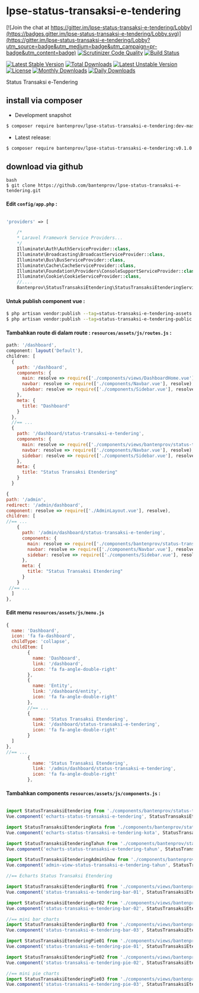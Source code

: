 # lpse-status-transaksi-e-tendering

[![Join the chat at https://gitter.im/lpse-status-transaksi-e-tendering/Lobby](https://badges.gitter.im/lpse-status-transaksi-e-tendering/Lobby.svg)](https://gitter.im/lpse-status-transaksi-e-tendering/Lobby?utm_source=badge&utm_medium=badge&utm_campaign=pr-badge&utm_content=badge)
[![Scrutinizer Code Quality](https://scrutinizer-ci.com/g/bantenprov/lpse-status-transaksi-e-tendering/badges/quality-score.png?b=master)](https://scrutinizer-ci.com/g/bantenprov/lpse-status-transaksi-e-tendering/?branch=master)
[![Build Status](https://scrutinizer-ci.com/g/bantenprov/lpse-status-transaksi-e-tendering/badges/build.png?b=master)](https://scrutinizer-ci.com/g/bantenprov/lpse-status-transaksi-e-tendering/build-status/master)

[![Latest Stable Version](https://poser.pugx.org/bantenprov/lpse-status-transaksi-e-tendering/v/stable)](https://packagist.org/packages/bantenprov/lpse-status-transaksi-e-tendering)
[![Total Downloads](https://poser.pugx.org/bantenprov/lpse-status-transaksi-e-tendering/downloads)](https://packagist.org/packages/bantenprov/lpse-status-transaksi-e-tendering)
[![Latest Unstable Version](https://poser.pugx.org/bantenprov/lpse-status-transaksi-e-tendering/v/unstable)](https://packagist.org/packages/bantenprov/lpse-status-transaksi-e-tendering)
[![License](https://poser.pugx.org/bantenprov/lpse-status-transaksi-e-tendering/license)](https://packagist.org/packages/bantenprov/lpse-status-transaksi-e-tendering)
[![Monthly Downloads](https://poser.pugx.org/bantenprov/lpse-status-transaksi-e-tendering/d/monthly)](https://packagist.org/packages/bantenprov/lpse-status-transaksi-e-tendering)
[![Daily Downloads](https://poser.pugx.org/bantenprov/lpse-status-transaksi-e-tendering/d/daily)](https://packagist.org/packages/bantenprov/lpse-status-transaksi-e-tendering)


Status Transaksi e-Tendering

## install via composer

- Development snapshot
```bash
$ composer require bantenprov/lpse-status-transaksi-e-tendering:dev-master
```
- Latest release:

```bash
$ composer require bantenprov/lpse-status-transaksi-e-tendering:v0.1.0
```

## download via github
~~~
bash
$ git clone https://github.com/bantenprov/lpse-status-transaksi-e-tendering.git
~~~


#### Edit `config/app.php` :
```php

'providers' => [

    /*
    * Laravel Framework Service Providers...
    */
    Illuminate\Auth\AuthServiceProvider::class,
    Illuminate\Broadcasting\BroadcastServiceProvider::class,
    Illuminate\Bus\BusServiceProvider::class,
    Illuminate\Cache\CacheServiceProvider::class,
    Illuminate\Foundation\Providers\ConsoleSupportServiceProvider::class,
    Illuminate\Cookie\CookieServiceProvider::class,
    //....
    Bantenprov\StatusTransaksiEtendering\StatusTransaksiEtenderingServiceProvider::class,

```

#### Untuk publish component vue :

```bash
$ php artisan vendor:publish --tag=status-transaksi-e-tendering-assets
$ php artisan vendor:publish --tag=status-transaksi-e-tendering-public
```
#### Tambahkan route di dalam route : `resources/assets/js/routes.js` :

```javascript
path: '/dashboard',
component: layout('Default'),
children: [
  {
    path: '/dashboard',
    components: {
      main: resolve => require(['./components/views/DashboardHome.vue'], resolve),
      navbar: resolve => require(['./components/Navbar.vue'], resolve),
      sidebar: resolve => require(['./components/Sidebar.vue'], resolve)
    },
    meta: {
      title: "Dashboard"
    }
  },
  //== ...
  {
    path: '/dashboard/status-transaksi-e-tendering',
    components: {
      main: resolve => require(['./components/views/bantenprov/status-transaksi-e-tendering/DashboardStatusTransaksiEtendering.vue'], resolve),
      navbar: resolve => require(['./components/Navbar.vue'], resolve),
      sidebar: resolve => require(['./components/Sidebar.vue'], resolve)
    },
    meta: {
      title: "Status Transaksi Etendering"
    }
  }
```

```javascript
{
path: '/admin',
redirect: '/admin/dashboard',
component: resolve => require(['./AdminLayout.vue'], resolve),
children: [
//== ...
    {
      path: '/admin/dashboard/status-transaksi-e-tendering',
      components: {
        main: resolve => require(['./components/bantenprov/status-transaksi-e-tendering/StatusTransaksiEtenderingAdmin.show.vue'], resolve),
        navbar: resolve => require(['./components/Navbar.vue'], resolve),
        sidebar: resolve => require(['./components/Sidebar.vue'], resolve)
      },
      meta: {
        title: "Status Transaksi Etendering"
      }
    }
 //== ...   
  ]
},

```
#### Edit menu `resources/assets/js/menu.js`

```javascript
{
  name: 'Dashboard',
  icon: 'fa fa-dashboard',
  childType: 'collapse',
  childItem: [
        {
          name: 'Dashboard',
          link: '/dashboard',
          icon: 'fa fa-angle-double-right'
        },
        {
          name: 'Entity',
          link: '/dashboard/entity',
          icon: 'fa fa-angle-double-right'
        },
        //== ...
        {
          name: 'Status Transaksi Etendering',
          link: '/dashboard/status-transaksi-e-tendering',
          icon: 'fa fa-angle-double-right'
        }
  ]
},
//== ...
        {
          name: 'Status Transaksi Etendering',
          link: '/admin/dashboard/status-transaksi-e-tendering',
          icon: 'fa fa-angle-double-right'
        },
```

#### Tambahkan components `resources/assets/js/components.js` :

```javascript

import StatusTransaksiEtendering from './components/bantenprov/status-transaksi-e-tendering/StatusTransaksiEtendering.chart.vue';
Vue.component('echarts-status-transaksi-e-tendering', StatusTransaksiEtendering);

import StatusTransaksiEtenderingKota from './components/bantenprov/status-transaksi-e-tendering/StatusTransaksiEtenderingKota.chart.vue';
Vue.component('echarts-status-transaksi-e-tendering-kota', StatusTransaksiEtenderingKota);

import StatusTransaksiEtenderingTahun from './components/bantenprov/status-transaksi-e-tendering/StatusTransaksiEtenderingTahun.chart.vue';
Vue.component('echarts-status-transaksi-e-tendering-tahun', StatusTransaksiEtenderingTahun);

import StatusTransaksiEtenderingAdminShow from './components/bantenprov/status-transaksi-e-tendering/StatusTransaksiEtenderingAdmin.show.vue';
Vue.component('admin-view-status-transaksi-e-tendering-tahun', StatusTransaksiEtenderingAdminShow);

//== Echarts Status Transaksi Etendering

import StatusTransaksiEtenderingBar01 from './components/views/bantenprov/status-transaksi-e-tendering/StatusTransaksiEtenderingBar01.vue';
Vue.component('status-transaksi-e-tendering-bar-01', StatusTransaksiEtenderingBar01);

import StatusTransaksiEtenderingBar02 from './components/views/bantenprov/status-transaksi-e-tendering/StatusTransaksiEtenderingBar02.vue';
Vue.component('status-transaksi-e-tendering-bar-02', StatusTransaksiEtenderingBar02);

//== mini bar charts
import StatusTransaksiEtenderingBar03 from './components/views/bantenprov/status-transaksi-e-tendering/StatusTransaksiEtenderingBar03.vue';
Vue.component('status-transaksi-e-tendering-bar-03', StatusTransaksiEtenderingBar03);

import StatusTransaksiEtenderingPie01 from './components/views/bantenprov/status-transaksi-e-tendering/StatusTransaksiEtenderingPie01.vue';
Vue.component('status-transaksi-e-tendering-pie-01', StatusTransaksiEtenderingPie01);

import StatusTransaksiEtenderingPie02 from './components/views/bantenprov/status-transaksi-e-tendering/StatusTransaksiEtenderingPie02.vue';
Vue.component('status-transaksi-e-tendering-pie-02', StatusTransaksiEtenderingPie02);

//== mini pie charts
import StatusTransaksiEtenderingPie03 from './components/views/bantenprov/status-transaksi-e-tendering/StatusTransaksiEtenderingPie03.vue';
Vue.component('status-transaksi-e-tendering-pie-03', StatusTransaksiEtenderingPie03);
```
